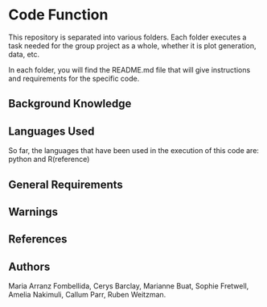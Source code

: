 # Code Function
This repository is separated into various folders. Each folder executes a task needed for the group project as a whole, whether it is plot generation, data, etc.

In each folder, you will find the README.md file that will give instructions and requirements for the specific code.

## Background Knowledge

## Languages Used

So far, the languages that have been used in the execution of this code are: python and R(reference)

## General Requirements

## Warnings

## References

## Authors
Maria Arranz Fombellida, Cerys Barclay, Marianne Buat, Sophie Fretwell, Amelia Nakimuli, Callum Parr, Ruben Weitzman.
